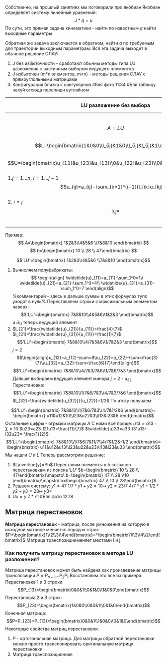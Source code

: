 Собственно, на прошлый занятиях мы поговорили про якобиан
Якобиан определяет систему линейный уравнений:
$$J*\dot{q}=u$$
По сути, это прямая задача кинематики - найти по известным $q$ найти выходные параметры

Обратная же задача заключается в обратном, найти $q$ по требуемым для траектории выходным параметрам. Вся эта задача выходит в обычное решение СЛАУ:
1. $J$ без избыточности - сработают обычны методы типа LU разложения с частичным выбором ведущего элементов
2. $J$ избыточен (m\*n элементов, m<n) - методы решения СЛАУ с прямоуглольными матрицами
3. Конфигурация близка к сингулярной
#Бля фото 11:34
#Бля таблицу нахуй отсюда перепиши аутлайном

| LU разложение без выбора                                                                                                                                                                                                                                                         | С частичным выбором ведущего элемента                                                                                                                                                                                                                                                                                                         |
| -------------------------------------------------------------------------------------------------------------------------------------------------------------------------------------------------------------------------------------------------------------------------------- | --------------------------------------------------------------------------------------------------------------------------------------------------------------------------------------------------------------------------------------------------------------------------------------------------------------------------------------------- |
| $$A=LU$$<br>$$L=\begin{bmatrix}1&0&0\\l_{ij}&1&0\\l_{ij}&l_{ij}&1\end{bmatrix}$$<br>$$U=\begin{bmatrix}u_{11}&u_{23}&u_{13}\\0&u_{22}&u_{23}\\0&0&u_{33}\end{bmatrix}$$<br>1.$j=1\dots n,\ i=1\dots j-1$$$u_{ij}=a_{ij}-\sum_{k=1}^{i-1}{l_{ik}u_{kj}}$$<br>2. $i=j$$$u_{ij}= $$ | $PA=LU$$<br>где $P$ - матрица перестановки<br>Матрицы $L$ и $U$ остаются такими же.<br>1.$j=1\dots n,\ i=1\dots j-1$<br>$$u_{ij}=a_{ij}-\sum_{k=1}^{i-1}{l_{ik}u_{kj}}$$<br>2. $i=j\dots n$<br>$\widetilde{u}_{ij}=a_{ij}-\sum\limits^{j-1}_{k=1}{l_{ik}u_{kj}}$<br><br>3. $t:\|\widetilde{u}_{tj}\|=max\widetilde{u}_{ij},\ j\leq{i}\leq{n}$ |
Пример:
$$
A=\begin{bmatrix} 1&2&3\\4&5&6 \\7&8&10 \end{bmatrix}
$$
$$
b=\begin{bmatrix} 10 \\ 28 \\ 47\end{bmatrix}
$$

$$'LU'=\begin{bmatrix} 1&2&3\\4&5&6 \\7&8&10 \end{bmatrix}$$
1. Вычисляем полуфабрикаты:
   $$
   \begin{align}
   \widetilde{u}_{11}=a_{11}-\sum_1^0=1\\
   \widetilde{u}_{21}=a_{21}-\sum_1^0=4\\
   \widetilde{u}_{31}=a_{31}-\sum_1^0=7
   \end{align}$$
   %комментарий - здесь и дальше суммы в этих формулах тупо уходят в нуль%
   Переставляем строки с максимальным элементом наверх:
   $$'LU'=\begin{bmatrix} 7&8&10\\4&5&6\\1&2&3  \end{bmatrix}$$
   и $\widetilde{u}_{11}$ теперь ведущий элемент
4. $l_{21}=\frac{\widetilde{u}_{21}}{u_{11}}=\frac{4}{7}$
   $l_{31}=\frac{\widetilde{u}_{31}}{u_{11}}=\frac{1}{7}$ 
   $$'LU'=\begin{bmatrix} 7&8&10\\4/7&5&6\\1/7&2&3  \end{bmatrix}$$
$j=2$
$$\begin{align}u_{12}=a_{12}-\sum=8\\u_{22}=a_{22}-\sum=\frac{3}{7}\\u_{32}=a_{32}-\sum=\frac{6}{7}\end{align}$$
 $$'LU'=\begin{bmatrix} 7&8&10\\4/7&3/7&6\\1/7&6/7&3  \end{bmatrix}$$
 Дальше выбираем ведущий элемент минора $j=2$ - $u_{32}$
 Перестановка:
 $$'LU'=\begin{bmatrix} 7&8&10\\1/7&6/7&3\\4/7&3/7&6  \end{bmatrix}$$
 $l_{32}=\frac{\widetilde{u_{32}}}{u_{22}}=1/2$
  По итогу получаем:
 
 $$'LU'=\begin{bmatrix} 7&8&10\\1/7&6/7&3\\4/7&1/2&6  \end{bmatrix}=
 \begin{bmatrix} u11&u12&10\\l23&u22&3\\l13&l23&6  \end{bmatrix}$$
Остальные цифры - огрызки матрицы $A$
С ними все проще: 
${u}13=a13-\sum=10$ 
$u23=a23-l21u13=\frac{11}{7}$
$\widetilde{u}33=a33-l31u13-l32u23=-\frac{1}{2}$ 
 $$'LU'=\begin{bmatrix} 7&8&10\\1/7&6/7&11/7\\4/7&1/2&-1/2  \end{bmatrix}= \begin{bmatrix} u11&u12&u13\\l23&u22&u23\\l13&l23&u33  \end{bmatrix}$$
 Мы нашли $U$ и $L$
 Теперь рассмотрим решение:
 1. $L\overline{y}=Pb$
Переставим элементы в $b$ согласно перестановкам из поиска $'LU'$
$b=\begin{bmatrix} 10 \\ 28 \\ 47\end{bmatrix}\mapsto\ b=\begin{bmatrix} 47 \\ 28 \\10 \end{bmatrix}\mapsto\ b=\begin{bmatrix} 47 \\ 10 \\ 28\end{bmatrix}$
2. Решаем систему:
$y1=47$
$1/7*y1+y2=10\mapsto\ y2=23/7$
$4/7*y1+1/2*y2+y3=28\mapsto\ y3=$
3. $Ux=y$
$7*x1$
#Бля фото 12:18

## Матрица перестановок
**Матрица перестановок** - матрица, после умножения на которую в исходной матрице меняется порядок строк
$P*\begin{bmatrix}1\\2\\3\\4\end{bmatrix}=*\begin{bmatrix}1\\3\\4\\2\end{bmatrix}$
Матрица транспозициименяет местами I и j

### Как получить матрицу перестановок в методе LU разложения?

Матрица перестановок может быть найдена как произведение матрицы транспозиции
$P=P_{n-1}\dots P_2P_1$
Восстановим это все из примера:
Перестановка 1 и 3 строки:
$$P_{13}=\begin{bmatrix}0&0&1\\0&1&0\\1&0&0\end{bmatrix}$$
Перестановка 2 и 3 строк:
$$P_{23}=\begin{bmatrix}1&0&0\\0&0&1\\0&1&0\end{bmatrix}$$
Конечная матрица:
$$P=P_{23}*P_{13}=\begin{bmatrix}0&0&1\\1&0&0\\0&1&0\end{bmatrix}$$
Некоторые свойства матриц перестановок:
1. $P$ - ортогональная матрица. Для матрицы обратной перестановки можно просто транспонировать оригинальную матрицу перестановки
2. Матрица транспозиционная